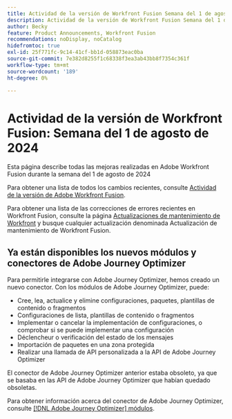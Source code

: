 ```yaml
---
title: Actividad de la versión de Workfront Fusion Semana del 1 de agosto de 2024
description: Actividad de la versión de Workfront Fusion Semana del 1 de agosto de 2024
author: Becky
feature: Product Announcements, Workfront Fusion
recommendations: noDisplay, noCatalog
hidefromtoc: true
exl-id: 25f771fc-9c14-41cf-bb1d-058873eac0ba
source-git-commit: 7e382d8255f1c68338f3ea3ab43bb8f7354c361f
workflow-type: tm+mt
source-wordcount: '189'
ht-degree: 0%

---
```


# Actividad de la versión de Workfront Fusion: Semana del 1 de agosto de 2024

Esta página describe todas las mejoras realizadas en Adobe Workfront Fusion durante la semana del 1 de agosto de 2024

Para obtener una lista de todos los cambios recientes, consulte [Actividad de la versión de Adobe Workfront Fusion](../../../product-announcements/product-releases/fusion-release-activity/fusion-release-activity.md).

Para obtener una lista de las correcciones de errores recientes en Workfront Fusion, consulte la página [Actualizaciones de mantenimiento de Workfront](https://experienceleague.adobe.com/docs/workfront-known-issues/releases/current-updates.html) y busque cualquier actualización denominada Actualización de mantenimiento de Workfront Fusion.

## Ya están disponibles los nuevos módulos y conectores de Adobe Journey Optimizer

Para permitirle integrarse con Adobe Journey Optimizer, hemos creado un nuevo conector. Con los módulos de Adobe Journey Optimizer, puede:

* Cree, lea, actualice y elimine configuraciones, paquetes, plantillas de contenido o fragmentos
* Configuraciones de lista, plantillas de contenido o fragmentos
* Implementar o cancelar la implementación de configuraciones, o comprobar si se puede implementar una configuración
* Déclencheur o verificación del estado de los mensajes
* Importación de paquetes en una zona protegida
* Realizar una llamada de API personalizada a la API de Adobe Journey Optimizer

El conector de Adobe Journey Optimizer anterior estaba obsoleto, ya que se basaba en las API de Adobe Journey Optimizer que habían quedado obsoletas.

Para obtener información acerca del conector de Adobe Journey Optimizer, consulte [[!DNL Adobe Journey Optimizer] módulos](/help/quicksilver/workfront-fusion/apps-and-their-modules/adobe-journey-optimizer-modules.md).